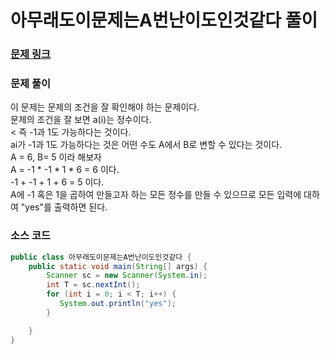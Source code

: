 # 아무래도이문제는A번난이도인것같다 풀이

### [문제 링크](https://www.acmicpc.net/problem/1402)

### 문제 풀이
이 문제는 문제의 조건을 잘 확인해야 하는 문제이다. </br>
문제의 조건을 잘 보면 a(i)는 정수이다.  </br><
즉 -1과 1도 가능하다는 것이다. </br>
ai가 -1과 1도 가능하다는 것은 어떤 수도 A에서 B로 변할 수 있다는 것이다. </br>
A = 6, B= 5 이라 해보자 </br>
A = -1 * -1 * 1 * 6 = 6 이다. </br>
-1 + -1 + 1 + 6 = 5 이다.  </br>
A에 -1 혹은 1을 곱하여 만들고자 하는 모든 정수를 만들 수 있으므로 모든 입력에 대하여 "yes"를 출력하면 된다. </br>


### 소스 코드
```java
public class 아무래도이문제는A번난이도인것같다 {
    public static void main(String[] args) {
        Scanner sc = new Scanner(System.in);
        int T = sc.nextInt();
        for (int i = 0; i < T; i++) {
           System.out.println("yes");
        }

    }
}
```